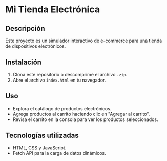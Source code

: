 # Mi Tienda Electrónica

## Descripción
Este proyecto es un simulador interactivo de e-commerce para una tienda de dispositivos electrónicos.

## Instalación
1. Clona este repositorio o descomprime el archivo `.zip`.
2. Abre el archivo `index.html` en tu navegador.

## Uso
- Explora el catálogo de productos electrónicos.
- Agrega productos al carrito haciendo clic en "Agregar al carrito".
- Revisa el carrito en la consola para ver los productos seleccionados.

## Tecnologías utilizadas
- HTML, CSS y JavaScript.
- Fetch API para la carga de datos dinámicos.
